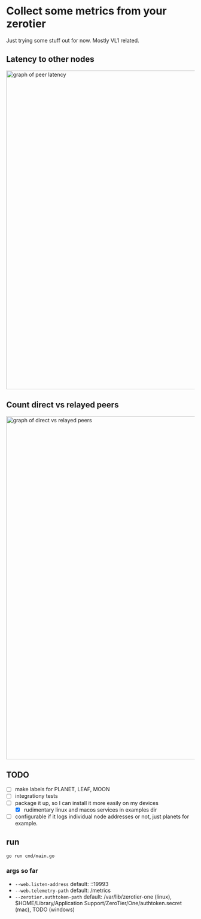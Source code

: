 # Collect some metrics from your zerotier
Just trying some stuff out for now. Mostly VL1 related.

## Latency to other nodes
<img width="850" alt="graph of peer latency" src="https://user-images.githubusercontent.com/11598/146835763-bb993e6d-57e3-44a5-9be7-f6ab5cd08b78.png">

## Count direct vs relayed peers
<img width="915" alt="graph of direct vs relayed peers" src="https://user-images.githubusercontent.com/11598/146835858-5291c360-2485-4bc1-8f9a-be6bccdb74d3.png">

## TODO
- [ ] make labels for PLANET, LEAF, MOON
- [ ] integrationy tests
- [ ] package it up, so I can install it more easily on my devices
  - [x] rudimentary linux and macos services in examples dir
- [ ] configurable if it logs individual node addresses or not, just planets for example.

## run
```
go run cmd/main.go
```

### args so far
- `--web.listen-address` default: ::19993
- `--web.telemetry-path` default: /metrics
- `--zerotier.authtoken-path` default: /var/lib/zerotier-one (linux), $HOME/Library/Application Support/ZeroTier/One/authtoken.secret (mac), TODO (windows)


